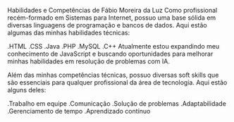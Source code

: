 
Habilidades e Competências de Fábio Moreira da Luz
Como profissional recém-formado em Sistemas para Internet, possuo uma base sólida em diversas linguagens de programação e bancos de dados. Aqui estão algumas das minhas habilidades técnicas:

.HTML
.CSS 
.Java
.PHP 
.MySQL
.C++ 
Atualmente estou expandindo meu conhecimento de JavaScript e buscando oportunidades para melhorar minhas habilidades em resolução de problemas com IA.


Além das minhas competências técnicas, possuo diversas soft skills que são essenciais para qualquer profissional da área de tecnologia. Aqui estão alguns deles:

.Trabalho em equipe 
.Comunicação
.Solução de problemas
.Adaptabilidade
.Gerenciamento de tempo 
.Aprendizado contínuo 
